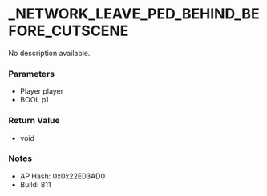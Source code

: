 # _NETWORK_LEAVE_PED_BEHIND_BEFORE_CUTSCENE

No description available.

### Parameters
* Player player
* BOOL p1

### Return Value
* void

### Notes
* AP Hash: 0x0x22E03AD0
* Build: 811

